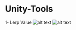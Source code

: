 # Unity-Tools
1- Lerp Value
![alt text](https://github.com/kelecik/Image_Container/blob/main/ExecuteRoutineLerpUsing.png)
![alt text](https://github.com/kelecik/Image_Container/blob/main/ExecuteRoutineLerp.png)

